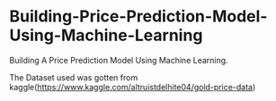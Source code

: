 # Building-Price-Prediction-Model-Using-Machine-Learning
Building A Price Prediction Model Using Machine Learning.

The Dataset used was gotten from kaggle(https://www.kaggle.com/altruistdelhite04/gold-price-data)
